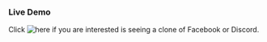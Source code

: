 ### Live Demo

Click ![here](https://chaos1601.github.io/discard/) if you are interested is seeing a clone of Facebook or Discord.